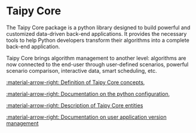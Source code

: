 # Taipy Core

The Taipy Core package is a python library designed to build powerful and customized data-driven back-end applications.
It provides the necessary tools to help Python developers transform their algorithms into a complete
back-end application.

Taipy Core brings algorithm management to another level: algorithms are now connected to the end-user through
user-defined scenarios, powerful scenario comparison, interactive data, smart scheduling, etc.

[:material-arrow-right: Definition of Taipy Core concepts](concepts/index.md),

[:material-arrow-right: Documentation on the python configuration](config/index.md),

[:material-arrow-right: Description of Taipy Core entities](entities/index.md)

[:material-arrow-right: Documentation on user application version management](versioning/index.md)
